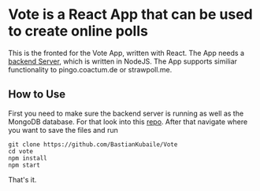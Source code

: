 # Vote is a React App that can be used to create online polls
This is the fronted for the Vote App, written with React. The App needs a [backend Server](https://github.com/BastianKubaile/vote_server), which is written in NodeJS. The App supports similiar functionality to pingo.coactum.de or strawpoll.me.

## How to Use
First you need to make sure the backend server is running as well as the MongoDB database. For that look into this [repo](https://github.com/BastianKubaile/vote_server).
After that navigate where you want to save the files and run
```
git clone https://github.com/BastianKubaile/Vote
cd vote
npm install
npm start
```
That's it.